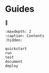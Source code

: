 # Guides

🚧

```{toctree}
:maxdepth: 2
:caption: Contents
:hidden:

quickstart
run
test
document
deploy
```

